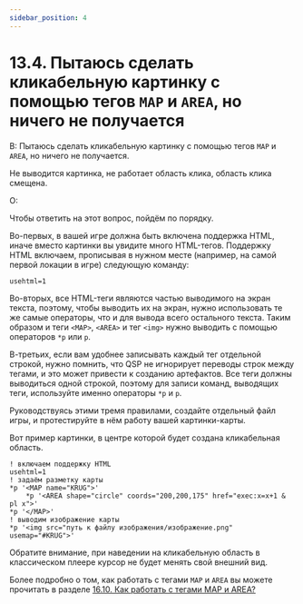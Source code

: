 ```yaml
---
sidebar_position: 4
---
```


# 13.4. Пытаюсь сделать кликабельную картинку с помощью тегов `MAP` и `AREA`, но ничего не получается
<!-- [:faq_13_04] -->

В: Пытаюсь сделать кликабельную картинку с помощью тегов `MAP` и `AREA`, но ничего не получается.

Не выводится картинка, не работает область клика, область клика смещена.

О:

Чтобы ответить на этот вопрос, пойдём по порядку.

Во-первых, в вашей игре должна быть включена поддержка HTML, иначе вместо картинки вы увидите много HTML-тегов. Поддержку HTML включаем, прописывая в нужном месте (например, на самой первой локации в игре) следующую команду:
```qsp
usehtml=1
```
Во-вторых, все HTML-теги являются частью выводимого на экран текста, поэтому, чтобы выводить их на экран, нужно использовать те же самые операторы, что и для вывода всего остального текста. Таким образом и теги `<MAP>`, `<AREA>` и тег `<img>` нужно выводить с помощью операторов `*p` или `p`.

В-третьих, если вам удобнее записывать каждый тег отдельной строкой, нужно помнить, что QSP не игнорирует переводы строк между тегами, и это может привести к созданию артефактов. Все теги должны выводиться одной строкой, поэтому для записи команд, выводящих теги, используйте именно операторы `*p` и `p`.

Руководствуясь этими тремя правилами, создайте отдельный файл игры, и протестируйте в нём работу вашей картинки-карты.

Вот пример картинки, в центре которой будет создана кликабельная область.
```qsp
! включаем поддержку HTML
usehtml=1
! задаём разметку карты
*p '<MAP name="KRUG">'
	*p '<AREA shape="circle" coords="200,200,175" href="exec:x=x+1 & pl x">'
*p '</MAP>'
! выводим изображение карты
*p '<img src="путь к файлу изображения/изображение.png" usemap="#KRUG">'
```
Обратите внимание, при наведении на кликабельную область в классическом плеере курсор не будет менять свой внешний вид.

Более подробно о том, как работать с тегами `MAP` и `AREA` вы можете прочитать в разделе [16.10. Как работать с тегами MAP и AREA?](#faq_16_10)
